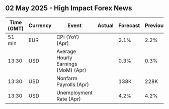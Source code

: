 ## 02 May 2025 - High Impact Forex News

| Time (GMT) | Currency | Event | Actual | Forecast | Previous |
|------|----------|-------|--------|----------|----------|
| 51 min | EUR | CPI (YoY) (Apr) |  | 2.1% | 2.2% |
| 13:30 | USD | Average Hourly Earnings (MoM) (Apr) |  | 0.3% | 0.3% |
| 13:30 | USD | Nonfarm Payrolls (Apr) |  | 138K | 228K |
| 13:30 | USD | Unemployment Rate (Apr) |  | 4.2% | 4.2% |
